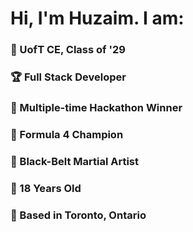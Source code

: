 
<h1>Hi, I'm Huzaim. I am:</h1>

<h3>📓 UofT CE, Class of '29 </h3>
<h3>🏆 Full Stack Developer</h3>
<h3>🏅 Multiple-time Hackathon Winner</h3>
<h3>🏁 Formula 4 Champion</h3>
<h3>🥋 Black-Belt Martial Artist</h3>
<h3>🎂 18 Years Old</h3>
<h3>📍 Based in Toronto, Ontario</h3>
</>
<!---
huzaimm01/huzaimm01 is a ✨ special ✨ repository because its `README.md` (this file) appears on your GitHub profile.
You can click the Preview link to take a look at your changes.
--->
